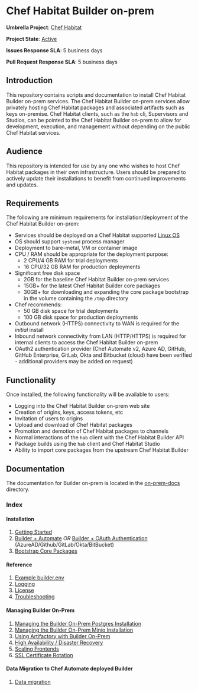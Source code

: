 # Chef Habitat Builder on-prem

**Umbrella Project**: [Chef Habitat](https://github.com/habitat-sh/habitat)

**Project State**: [Active](https://github.com/chef/chef-oss-practices/blob/master/repo-management/repo-states.md#active)

**Issues Response SLA**: 5 business days

**Pull Request Response SLA**: 5 business days

## Introduction

This repository contains scripts and documentation to install Chef Habitat Builder on-prem services. The Chef Habitat Builder on-prem services allow privately hosting Chef Habitat packages and associated artifacts such as keys on-premise. Chef Habitat clients, such as the `hab` cli, Supervisors and Studios, can be pointed to the Chef Habitat Builder on-prem to allow for development, execution, and management without depending on the public Chef Habitat services.

## Audience

This repository is intended for use by any one who wishes to host Chef Habitat packages in their own infrastructure. Users should be prepared to actively update their installations to benefit from continued improvements and updates.

## Requirements

The following are minimum requirements for installation/deployment of the Chef Habitat Builder on-prem:

* Services should be deployed on a Chef Habitat supported [Linux OS](https://www.habitat.sh/docs/install-habitat/)
* OS should support `systemd` process manager
* Deployment to bare-metal, VM or container image
* CPU / RAM should be appropriate for the deployment purpose:
  * 2 CPU/4 GB RAM for trial deployments
  * 16 CPU/32 GB RAM for production deployments
* Significant free disk space
  * 2GB for the baseline Chef Habitat Builder on-prem services
  * 15GB+ for the latest Chef Habitat Builder core packages
  * 30GB+ for downloading and expanding the core package bootstrap in the volume containing the `/tmp` directory
* Chef recommends:
  * 50 GB disk space for trial deployments
  * 100 GB disk space for production deployments
* Outbound network (HTTPS) connectivity to WAN is required for the _initial_ install
* Inbound network connectivity from LAN (HTTP/HTTPS) is required for internal clients to access the Chef Habitat Builder on-prem
* OAuth2 authentication provider (Chef Automate v2, Azure AD, GitHub, GitHub Enterprise, GitLab, Okta and Bitbucket (cloud) have been verified - additional providers may be added on request)

## Functionality

Once installed, the following functionality will be available to users:

* Logging into the Chef Habitat Builder on-prem web site
* Creation of origins, keys, access tokens, etc
* Invitation of users to origins
* Upload and download of Chef Habitat packages
* Promotion and demotion of Chef Habitat packages to channels
* Normal interactions of the `hab` client with the Chef Habitat Builder API
* Package builds using the `hab` client and Chef Habitat Studio
* Ability to import core packages from the upstream Chef Habitat Builder

## Documentation

The documentation for Builder on-prem is located in the [on-prem-docs](on-prem-docs/getting-started.md) directory.

### Index

#### Installation

1. [Getting Started](on-prem-docs/getting-started.md)
1. [Builder + Automate](on-prem-docs/builder-automate.md) *OR* [Builder + OAuth Authentication](on-prem-docs/builder-oauth.md) (AzureAD/Github/GitLab/Okta/BitBucket)
1. [Bootstrap Core Packages](on-prem-docs/bootstrap-core.md)

#### Reference

1. [Example builder.env](on-prem-docs/builder-example.md)
2. [Logging](on-prem-docs/logs.md)
3. [License](on-prem-docs/license.md)
4. [Troubleshooting](on-prem-docs/troubleshooting.md)

#### Managing Builder On-Prem

1. [Managing the Builder On-Prem Postgres Installation](on-prem-docs/postgres.md)
1. [Managing the Builder On-Prem Minio Installation](on-prem-docs/minio.md)
1. [Using Artifactory with Builder On-Prem](on-prem-docs/artifactory.md)
1. [High Availability / Disaster Recovery](on-prem-docs/warm-spare.md)
1. [Scaling Frontends](on-prem-docs/scaling.md)
1. [SSL Certificate Rotation](on-prem-docs/ssl-cert-rotation.md)

#### Data Migration to Chef Automate deployed Builder

1. [Data migration](on-prem-docs/migration.md)
